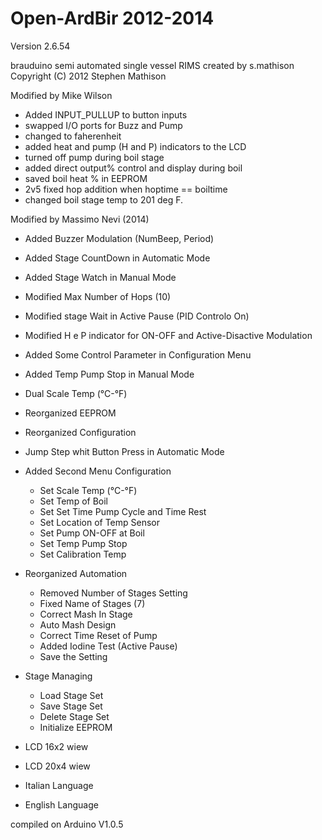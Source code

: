 Open-ArdBir 2012-2014
===========

Version 2.6.54

brauduino semi automated single vessel RIMS
created by s.mathison
Copyright (C) 2012  Stephen Mathison
 
 Modified by Mike Wilson
 - Added INPUT_PULLUP to button inputs
 - swapped I/O ports for Buzz and Pump
 - changed to faherenheit
 - added heat and pump (H and P) indicators to the LCD
 - turned off pump during boil stage
 - added direct output% control and display during boil
 - saved boil heat % in EEPROM
 - 2v5 fixed hop addition when hoptime == boiltime
 - changed boil stage temp to 201 deg F.
 
 Modified by Massimo Nevi (2014)
 - Added Buzzer Modulation (NumBeep, Period)
 - Added Stage CountDown in Automatic Mode
 - Added Stage Watch in Manual Mode
 - Modified Max Number of Hops (10)
 - Modified stage Wait in Active Pause (PID Controlo On)
 - Modified H e P indicator for ON-OFF and Active-Disactive Modulation
 - Added Some Control Parameter in Configuration Menu 
 - Added Temp Pump Stop in Manual Mode
 - Dual Scale Temp (°C-°F)
 - Reorganized EEPROM
 - Reorganized Configuration
 - Jump Step whit Button Press in Automatic Mode
 
 - Added Second Menu Configuration
   - Set Scale Temp (°C-°F)
   - Set Temp of Boil
   - Set Set Time Pump Cycle and Time Rest
   - Set Location of Temp Sensor
   - Set Pump ON-OFF at Boil 
   - Set Temp Pump Stop
   - Set Calibration Temp
 
 - Reorganized Automation
   - Removed Number of Stages Setting
   - Fixed Name of Stages (7)
   - Correct Mash In Stage
   - Auto Mash Design
   - Correct Time Reset of Pump
   - Added Iodine Test (Active Pause)
   - Save the Setting
 
 - Stage Managing
   - Load Stage Set
   - Save Stage Set
   - Delete Stage Set
   - Initialize EEPROM
   
 - LCD 16x2 wiew
 - LCD 20x4 wiew
 - Italian Language
 - English Language
 
 compiled on Arduino V1.0.5
